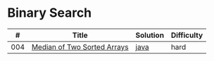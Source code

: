 # Binary Search

 \#  | Title | Solution | Difficulty |
 --- | ----- | -------- | ---------- |
004  | [Median of Two Sorted Arrays](https://leetcode.com/problems/median-of-two-sorted-arrays/) | [java](/solution_java/004_Median_of_Two_Sorted_Arrays.java) | hard
